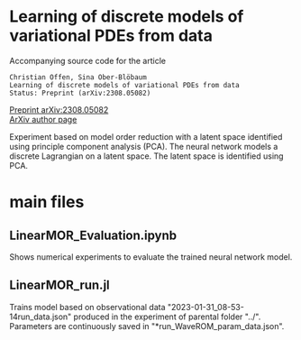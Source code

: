 # Learning of discrete models of variational PDEs from data
Accompanying source code for the article

	Christian Offen, Sina Ober-Blöbaum
	Learning of discrete models of variational PDEs from data
	Status: Preprint (arXiv:2308.05082)
	
	
<a href="https://arxiv.org/abs/2308.05082">Preprint arXiv:2308.05082</a><br>
<a href="https://arxiv.org/a/offen_c_1.html">ArXiv author page</a>

Experiment based on model order reduction with a latent space identified using principle component analysis (PCA). The neural network models a discrete Lagrangian on a latent space. The latent space is identified using PCA.

# main files

## LinearMOR_Evaluation.ipynb
Shows numerical experiments to evaluate the trained neural network model. 

## LinearMOR_run.jl
Trains model based on observational data "2023-01-31_08-53-14run_data.json" produced in the experiment of parental folder "../". Parameters are continuously saved in "*run_WaveROM_param_data.json".




